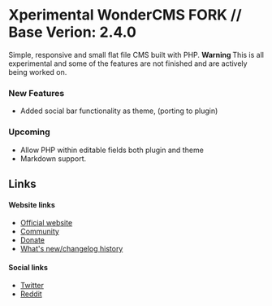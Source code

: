 # Xperimental WonderCMS FORK // Base Verion: 2.4.0
Simple, responsive and small flat file CMS built with PHP.
<b> Warning </b> This is all experimental and some of the features are not finished and are actively being worked on.

### New Features
- Added social bar functionality as theme, (porting to plugin)

### Upcoming
- Allow PHP within editable fields both plugin and theme
- Markdown support.



## Links
#### Website links
- [Official website](https://wondercms.com)
- [Community](https://wondercms.com/forum)
- [Donate](https://wondercms.com/donate)
- [What's new/changelog history](https://wondercms.com/whatsnew)

#### Social links
- [Twitter](https://twitter.com/wondercms)
- [Reddit](https://reddit.com/r/WonderCMS)
